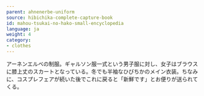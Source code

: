 ```yaml
---
parent: ahnenerbe-uniform
source: hibichika-complete-capture-book
id: mahou-tsukai-no-hako-small-encyclopedia
language: ja
weight: 4
category:
- clothes
---
```


アーネンエルベの制服。ギャルソン服一式という男子服に対し、女子はブラウスに膝上丈のスカートとなっている。冬でも半袖なひびちかのメイン衣装。ちなみに、コスプレフェアが続いた後でこれに戻ると「新鮮です」とお便りが送られてくる。
